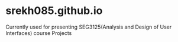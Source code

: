 # srekh085.github.io
Currently used for presenting SEG3125(Analysis and Design of User Interfaces) course Projects
